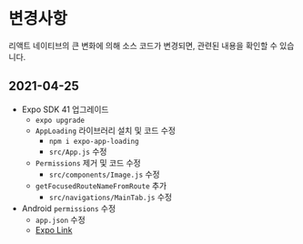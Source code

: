 # 변경사항

리액트 네이티브의 큰 변화에 의해 소스 코드가 변경되면, 관련된 내용을 확인할 수 있습니다.

## 2021-04-25

- Expo SDK 41 업그레이드
  - `expo upgrade`
  - `AppLoading` 라이브러리 설치 및 코드 수정
    - `npm i expo-app-loading`
    - `src/App.js` 수정
  - `Permissions` 제거 및 코드 수정
    - `src/components/Image.js` 수정
  - `getFocusedRouteNameFromRoute` 추가
    - `src/navigations/MainTab.js` 수정
- Android `permissions` 수정
  - `app.json` 수정
  - [Expo Link](https://docs.expo.io/versions/v41.0.0/sdk/permissions/#permissionsmedia_library)
